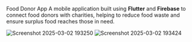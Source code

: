 Food Donor App
A mobile application built using **Flutter** and **Firebase** to connect food donors with charities, helping to reduce food waste and ensure surplus food reaches those in need.

![Screenshot 2025-03-02 193250](https://github.com/user-attachments/assets/b16fc68e-8050-48ea-baae-0b37285f77cb)
![Screenshot 2025-03-02 193424](https://github.com/user-attachments/assets/90b442c2-eb2d-414e-a772-3f01c1c95643)
